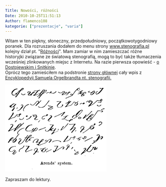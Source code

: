 ```yaml
---
Title: Nowości, różności
Date: 2010-10-25T11:51:13
Author: flamenco108
kategorie: ["prezentacje", "varia"]
---
```


Witam w ten piękny, słoneczny, przedpołudniowy, początkowotygodniowy
poranek. Dla rozruszania dodałem do menu strony www.stenografia.pl
kolejny dział pt.
"[Różności](https://www.stenografia.pl/roznosci/)". Mam zamiar w nim
zamieszczać różne historyjki związane ze światową stenografią, mogą to
być także tłumaczenia wcześniej zlinkowanych miejsc z Internetu. Na
razie pierwsza opowieść - 
[o Dostojewskim i Snitkinie](../../roznosci/dostojewski_snitkina/).  
Oprócz tego zamieściłem na podstronie 
[strony głównej](../../stenografia/)
cały wpis z 
[Encyklopedyji Samuela Orgelbrandta nt. stenografii.](../../roznosci/orgelbrandt/)


![](Arends-shorthand-system-example.png)



Zapraszam do lektury.
